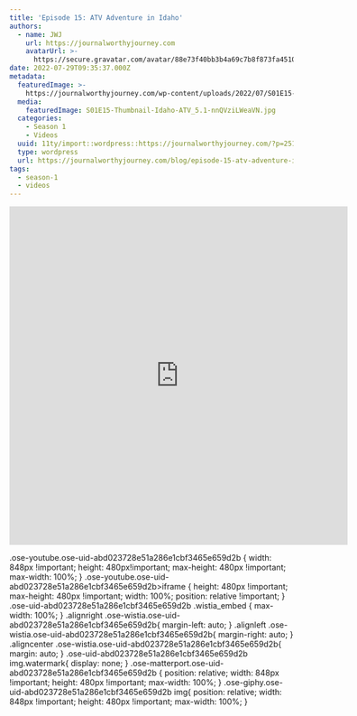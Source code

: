 ```yaml
---
title: 'Episode 15: ATV Adventure in Idaho'
authors:
  - name: JWJ
    url: https://journalworthyjourney.com
    avatarUrl: >-
      https://secure.gravatar.com/avatar/88e73f40bb3b4a69c7b8f873fa45104dd6dcbac157ec972498c06986de5efbaa?s=96&d=mm&r=g
date: 2022-07-29T09:35:37.000Z
metadata:
  featuredImage: >-
    https://journalworthyjourney.com/wp-content/uploads/2022/07/S01E15-Thumbnail-Idaho-ATV_5.1.1.jpg
  media:
    featuredImage: S01E15-Thumbnail-Idaho-ATV_5.1-nnQVziLWeaVN.jpg
  categories:
    - Season 1
    - Videos
  uuid: 11ty/import::wordpress::https://journalworthyjourney.com/?p=251
  type: wordpress
  url: https://journalworthyjourney.com/blog/episode-15-atv-adventure-in-idaho/
tags:
  - season-1
  - videos
---
```

<iframe loading="lazy" allowfullscreen="true" title="ATV Adventure in Idaho | Episode 15 | Full Time RV Travels" width="600" height="600" src="https://www.youtube.com/embed/ixV8CqJkY9w?feature=oembed&amp;color=red&amp;rel=1&amp;controls=1&amp;fs=1&amp;iv_load_policy=0&amp;autoplay=0&amp;modestbranding=0&amp;cc_load_policy=0&amp;playsinline=1" frameborder="0" allow="accelerometer; encrypted-media;accelerometer;autoplay;clipboard-write;gyroscope;picture-in-picture clipboard-write; encrypted-media; gyroscope; picture-in-picture; web-share" referrerpolicy="strict-origin-when-cross-origin"></iframe>

.ose-youtube.ose-uid-abd023728e51a286e1cbf3465e659d2b { width: 848px !important; height: 480px!important; max-height: 480px !important; max-width: 100%; } .ose-youtube.ose-uid-abd023728e51a286e1cbf3465e659d2b>iframe { height: 480px !important; max-height: 480px !important; width: 100%; position: relative !important; } .ose-uid-abd023728e51a286e1cbf3465e659d2b .wistia\_embed { max-width: 100%; } .alignright .ose-wistia.ose-uid-abd023728e51a286e1cbf3465e659d2b{ margin-left: auto; } .alignleft .ose-wistia.ose-uid-abd023728e51a286e1cbf3465e659d2b{ margin-right: auto; } .aligncenter .ose-wistia.ose-uid-abd023728e51a286e1cbf3465e659d2b{ margin: auto; } .ose-uid-abd023728e51a286e1cbf3465e659d2b img.watermark{ display: none; } .ose-matterport.ose-uid-abd023728e51a286e1cbf3465e659d2b { position: relative; width: 848px !important; height: 480px !important; max-width: 100%; } .ose-giphy.ose-uid-abd023728e51a286e1cbf3465e659d2b img{ position: relative; width: 848px !important; height: 480px !important; max-width: 100%; }